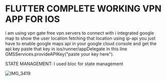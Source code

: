 # FLUTTER COMPLETE WORKING VPN APP FOR IOS

i am using vpn gate free vpn servers to connect with i integrated google map to show the user location fetching that location using ip-api 
you just have to enable google maps api in your google cloud console and get the api key paste that key in ios/runner/appDelegate in this line  GMSServices.provideAPIKey("paste your key here").

STATE MANAGEMENT:
I used bloc for state management


![IMG_3419](https://github.com/user-attachments/assets/8bd97f51-3a08-40aa-9cc5-93dc628a08c9)

